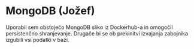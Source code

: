 # MongoDB (Jožef)

Uporabil sem obstoječo MongoDB sliko iz Dockerhub-a in omogočil persistenčno shranjevanje. Drugače bi se ob prekinitvi izvajanja zabojnika izgubili vsi podatki v bazi.